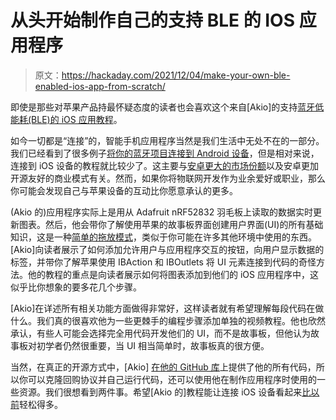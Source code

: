# 从头开始制作自己的支持 BLE 的 IOS 应用程序

> 原文：<https://hackaday.com/2021/12/04/make-your-own-ble-enabled-ios-app-from-scratch/>

即使是那些对苹果产品持最怀疑态度的读者也会喜欢这个来自[Akio]的支持[蓝牙低能耗(BLE)的 iOS 应用教程](https://www.instructables.com/IOS-App-for-Adafruit-Feather-NRF52832/)。

如今一切都是“连接”的，智能手机应用程序当然是我们生活中无处不在的一部分。我们已经看到了很多例子[将你的蓝牙项目连接到 Android 设备](https://hackaday.com/2013/02/15/beginners-androidarduino-example-shows-the-power-of-app-inventor/)，但是相对来说，连接到 iOS 设备的教程就比较少了。这主要与[安卓更大的市场份额](https://hackaday.com/2020/09/09/google-turns-android-up-to-11-with-latest-update/)以及安卓更加开源友好的商业模式有关。然而，如果你将物联网开发作为业余爱好或职业，那么你可能会发现自己与苹果设备的互动比你愿意承认的更多。

(Akio 的)应用程序实际上是用从 Adafruit nRF52832 羽毛板上读取的数据实时更新图表。然后，他会带你了解使用苹果的故事板界面创建用户界面(UI)的所有基础知识，这是一种[简单的拖放模式](https://hackaday.com/2018/09/21/myopenlab-talks-to-arduino-pi-and-more/)，类似于你可能在许多其他环境中使用的东西。[Akio]向读者展示了如何添加允许用户与应用程序交互的按钮，向用户显示数据的标签，并带你了解苹果使用 IBAction 和 IBOutlets 将 UI 元素连接到代码的奇怪方法。他的教程的重点是向读者展示如何将图表添加到他们的 iOS 应用程序中，这似乎比你想象的要多花几个步骤。

[Akio]在详述所有相关功能方面做得非常好，这样读者就有希望理解每段代码在做什么。我们真的很喜欢他为一些更棘手的编程步骤添加单独的视频教程。他也欣然承认，有些人可能会选择完全用代码开发他们的 UI，而不是故事板，但他认为故事板对初学者仍然很重要，当 UI 相当简单时，故事板真的很方便。

当然，在真正的开源方式中，[Akio] [在他的 GitHub 库](https://github.com/shaqattack13/iOS-BLE)上提供了他的所有代码，所以你可以克隆回购协议并自己运行代码，还可以使用他在制作应用程序时使用的一些资源。我们很想看到两件事。希望[Akio 的]教程能让连接 iOS 设备看起来[比以前](https://hackaday.com/2018/08/03/beginning-ble-experiments-and-making-everything-better/)轻松得多。